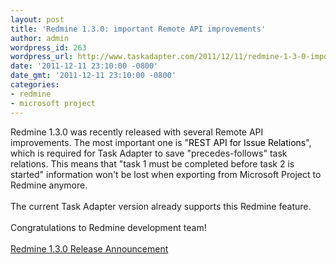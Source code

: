 ```yaml
---
layout: post
title: 'Redmine 1.3.0: important Remote API improvements'
author: admin
wordpress_id: 263
wordpress_url: http://www.taskadapter.com/2011/12/11/redmine-1-3-0-important-remote-api-improvements/
date: '2011-12-11 23:10:00 -0800'
date_gmt: '2011-12-11 23:10:00 -0800'
categories:
- redmine
- microsoft project
---
```

<p>Redmine 1.3.0 was recently released with several Remote API improvements. The most important one is<span style="font-family: inherit;"> "<a href="http://www.redmine.org/issues/7366" style="background-color: white; text-align: left; text-decoration: none;"><span style="color: black;">REST API for Issue Relations</span></a>", which is required for</span> Task Adapter to save "precedes-follows" task relations. This means that "task 1 must be completed before task 2 is started" information won't be lost when exporting from Microsoft Project to Redmine anymore.<br/><br/>The current Task Adapter version already supports this Redmine feature.<br/><br/>Congratulations to Redmine development team!<br/><br/><a href="http://www.redmine.org/news/59">Redmine 1.3.0 Release Announcement</a></p>

